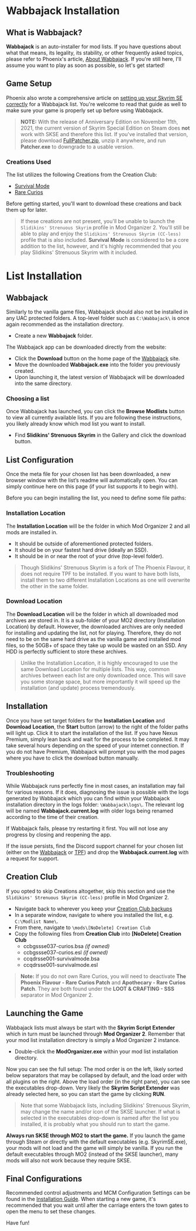 # Wabbajack Installation

## What is Wabbajack?

**Wabbajack** is an auto-installer for mod lists. If you have questions about what that means, its legality, its stability, or other frequently asked topics, please refer to Phoenix's article, [About Wabbajack](https://thephoenixflavour.com/wj/about-wabbajack/). If you're still here, I'll assume you want to play as soon as possible, so let's get started!

## Game Setup

Phoenix also wrote a comprehensive article on [setting up your Skyrim SE correctly](https://thephoenixflavour.com/wj/wj-sse/game-setup/) for a Wabbajack list. You're welcome to read that guide as well to make sure your game is properly set up before using Wabbajack. 

> **NOTE:** With the release of Anniversary Edition on November 11th, 2021, the current version of Skyrim Special Edition on Steam does **not** work with SKSE and therefore this list. If you've installed that version, please download [FullPatcher.zip](https://www.nexusmods.com/skyrimspecialedition/mods/57618?tab=files), unzip it anywhere, and run **Patcher.exe** to downgrade to a usable version.

### Creations Used

The list utilizes the following Creations from the Creation Club:
- [Survival Mode](https://en.uesp.net/wiki/Skyrim:Survival_Mode)
- [Rare Curios](https://en.uesp.net/wiki/Skyrim:Rare_Curios)

Before getting started, you'll want to download these creations and back them up for later.

> If these creations are not present, you'll be unable to launch the `Slidikins' Strenuous Skyrim` profile in Mod Organizer 2. You'll still be able to play and enjoy the `Slidikins' Strenuous Skyrim (CC-less)` profile that is also included. **Survival Mode** is considered to be a core addition to the list, however, and it's highly recommended that you play Slidikins' Strenuous Skyrim with it included.

# List Installation

## Wabbajack
Similarly to the vanilla game files, Wabbajack should also not be installed in any UAC protected folders. A top-level folder such as `C:\Wabbajack\` is once again recommended as the installation directory.
- Create a new **Wabbajack** folder.

The Wabbajack app can be downloaded directly from the website:
- Click the **Download** button on the home page of the [Wabbajack](https://www.wabbajack.org/#/) site.
- Move the downloaded **Wabbajack.exe** into the folder you previously created.
- Upon launching it, the latest version of Wabbajack will be downloaded into the same directory.

### Choosing a list
Once Wabbajack has launched, you can click the **Browse Modlists** button to view all currently available lists. If you are following these instructions, you likely already know which mod list you want to install.
- Find **Slidikins' Strenuous Skyrim** in the Gallery and click the download button.

## List Configuration
Once the meta file for your chosen list has been downloaded, a new browser window with the list’s readme will automatically open. You can simply continue here on this page (if your list supports it to begin with).

Before you can begin installing the list, you need to define some file paths:

### Installation Location
The **Installation Location** will be the folder in which Mod Organizer 2 and all mods are installed in.
- It should be outside of aforementioned protected folders.
- It should be on your fastest hard drive (ideally an SSD).
- It should be in or near the root of your drive (top-level folder).
> Though Slidikins' Strenuous Skyrim is a fork of The Phoenix Flavour, it does not require TPF to be installed. If you want to have both lists, install them to two different Installation Locations as one will overwrite the other in the same folder.

### Download Location
The **Download Location** will be the folder in which all downloaded mod archives are stored in. It is a sub-folder of your MO2 directory (Installation Location) by default. However, the downloaded archives are only needed for installing and updating the list, not for playing. Therefore, they do not need to be on the same hard drive as the vanilla game and installed mod files, so the 50GB+ of space they take up would be wasted on an SSD. Any HDD is perfectly sufficient to store these archives.
> Unlike the Installation Location, it is highly encouraged to use the same Download Location for multiple lists. This way, common archives between each list are only downloaded once. This will save you some storage space, but more importantly it will speed up the installation (and update) process tremendously.

## Installation
Once you have set target folders for the **Installation Location** and **Download Location**, the **Start** button (arrow) to the right of the folder paths will light up. Click it to start the installation of the list. If you have Nexus Premium, simply lean back and wait for the process to be completed. It may take several hours depending on the speed of your internet connection. If you do not have Premium, Wabbajack will prompt you with the mod pages where you have to click the download button manually.

### Troubleshooting
While Wabbajack runs perfectly fine in most cases, an installation may fail for various reasons. If it does, diagnosing the issue is possible with the logs generated by Wabbajack which you can find within your Wabbajack installation directory in the logs folder: `\Wabbajack\logs\`. The relevant log will be named **Wabbajack.current.log** with older logs being renamed according to the time of their creation.

If Wabbajack fails, please try restarting it first. You will not lose any progress by closing and reopening the app.

If the issue persists, find the Discord support channel for your chosen list (either on the [Wabbajack](https://discord.com/invite/wabbajack) or [TPF](https://discord.gg/xCPxJFbCTS)) and drop the **Wabbajack.current.log** with a request for support.

## Creation Club
If you opted to skip Creations altogether, skip this section and use the `Slidikins' Strenuous Skyrim (CC-less)` profile in Mod Organizer 2.
- Navigate back to wherever you keep your [Creation Club backups](https://thephoenixflavour.com/wj/wj-sse/game-setup/#creation-club) 
- In a separate window, navigate to where you installed the list, e.g. `C:\Modlist Name\`.
- From there, navigate to `\mods\[NoDelete] Creation Club`
- Copy the following files from **Creation Club** into **[NoDelete] Creation Club**
  - ccbgssse037-curios.bsa _(if owned)_
  - ccbgssse037-curios.esl _(if owned)_
  - ccqdrsse001-survivalmode.bsa
  - ccqdrsse001-survivalmode.esl

> **Note:** If you do not own Rare Curios, you will need to deactivate **The Phoenix Flavour - Rare Curios Patch** and **Apothecary - Rare Curios Patch**. They are both found under the **LOOT & CRAFTING - SSS** separator in Mod Organizer 2.

## Launching the Game
Wabbajack lists must always be start with the **Skyrim Script Extender** which in turn must be launched through **Mod Organizer 2**. Remember that your mod list installation directory is simply a Mod Organizer 2 instance.
- Double-click the **ModOrganizer.exe** within your mod list installation directory.

Now you can see the full setup: The mod order is on the left, likely sorted below separators that may be collapsed by default, and the load order with all plugins on the right. Above the load order (in the right pane), you can see the executables drop-down. Very likely the **Skyrim Script Extender** was already selected here, so you can start the game by clicking **RUN**.
> Note that some Wabbajack lists, including Slidikins' Strenuous Skyrim, may change the name and/or icon of the SKSE launcher. If what is selected in the executables drop-down is named after the list you installed, it is probably what you should run to start the game.

**Always run SKSE through MO2 to start the game.** If you launch the game through Steam or directly with the default executables (e.g. SkyrimSE.exe), your mods will not load and the game will simply be vanilla. If you run the default executables through MO2 (instead of the SKSE launcher), many mods will also not work because they require SKSE.


## Final Configurations
Recommended control adjustments and MCM Configuration Settings can be found in the [Installation Guide](https://github.com/Amigoliath/Slidikins-Strenuous-Skyrim/blob/main/Installation%20Guide.md#5-configuration). When starting a new game, it's recommended that you wait until after the carriage enters the town gates to open the menu to set these changes.

Have fun!
